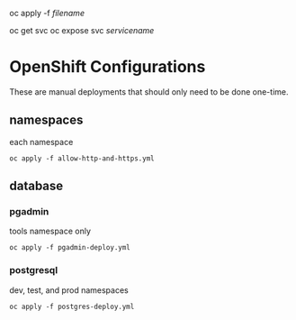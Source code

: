 oc apply -f _filename_

oc get svc
oc expose svc _servicename_

# OpenShift Configurations
These are manual deployments that should only need to be done one-time.
## namespaces
each namespace
```
oc apply -f allow-http-and-https.yml
```
## database
### pgadmin
tools namespace only
```
oc apply -f pgadmin-deploy.yml
```
### postgresql
dev, test, and prod namespaces
```
oc apply -f postgres-deploy.yml
```